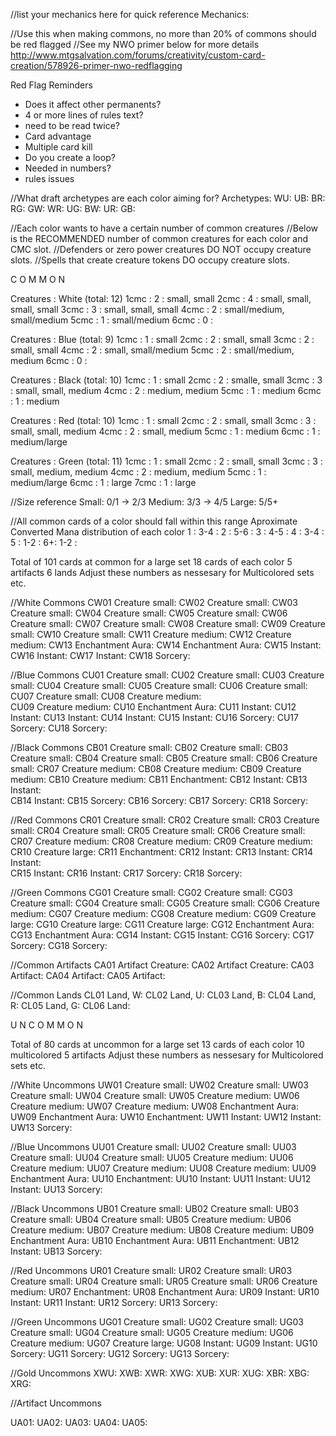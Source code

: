 //list your mechanics here for quick reference
Mechanics:

//Use this when making commons, no more than 20% of commons should be red flagged
//See my NWO primer below for more details
http://www.mtgsalvation.com/forums/creativity/custom-card-creation/578926-primer-nwo-redflagging

Red Flag Reminders
- Does it affect other permanents?
- 4 or more lines of rules text?
- need to be read twice?
- Card advantage
- Multiple card kill
- Do you create a loop?
- Needed in numbers?
- rules issues

//What draft archetypes are each color aiming for?
Archetypes:
WU: 
UB: 
BR: 
RG: 
GW: 
WR: 
UG: 
BW: 
UR: 
GB: 

//Each color wants to have a certain number of common creatures
//Below is the RECOMMENDED number of common creatures for each color and CMC slot.
//Defenders or zero power creatures DO NOT occupy creature slots.
//Spells that create creature tokens DO occupy creature slots.

C O M M O N

Creatures : White (total: 12)
1cmc : 2 : small, small
2cmc : 4 : small, small, small, small
3cmc : 3 : small, small, small
4cmc : 2 : small/medium, small/medium
5cmc : 1 : small/medium
6cmc : 0 :

Creatures : Blue (total: 9)
1cmc : 1 : small
2cmc : 2 : small, small
3cmc : 2 : small, small
4cmc : 2 : small, small/medium
5cmc : 2 : small/medium, medium
6cmc : 0 :

Creatures : Black (total: 10)
1cmc : 1 : small
2cmc : 2 : smalle, small
3cmc : 3 : small, small, medium
4cmc : 2 : medium, medium
5cmc : 1 : medium
6cmc : 1 : medium

Creatures : Red (total: 10)
1cmc : 1 : small
2cmc : 2 : small, small
3cmc : 3 : small, small, medium
4cmc : 2 : small, medium
5cmc : 1 : medium
6cmc : 1 : medium/large

Creatures : Green (total: 11)
1cmc : 1 : small
2cmc : 2 : small, small
3cmc : 3 : small, medium, medium
4cmc : 2 : medium, medium
5cmc : 1 : medium/large
6cmc : 1 : large
7cmc : 1 : large

//Size reference
Small: 0/1 -> 2/3
Medium: 3/3 -> 4/5
Large: 5/5+

//All common cards of a color should fall within this range
Aproximate Converted Mana distribution of each color
1 : 3-4 :
2 : 5-6 :
3 : 4-5 :
4 : 3-4 :
5 : 1-2 :
6+: 1-2 :

Total of 101 cards at common for a large set
18 cards of each color
5 artifacts
6 lands
Adjust these numbers as nessesary for Multicolored sets etc.

//White Commons
CW01 Creature small: 
CW02 Creature small: 
CW03 Creature small: 
CW04 Creature small: 
CW05 Creature small:
CW06 Creature small: 
CW07 Creature small:
CW08 Creature small: 
CW09 Creature small: 
CW10 Creature small: 
CW11 Creature medium: 
CW12 Creature medium: 
CW13 Enchantment Aura: 
CW14 Enchantment Aura: 
CW15 Instant: 
CW16 Instant: 
CW17 Instant: 
CW18 Sorcery: 

//Blue Commons
CU01 Creature small: 
CU02 Creature small: 
CU03 Creature small: 
CU04 Creature small: 
CU05 Creature small: 
CU06 Creature small:
CU07 Creature small: 
CU08 Creature medium:  
CU09 Creature medium: 
CU10 Enchantment Aura:
CU11 Instant:
CU12 Instant: 
CU13 Instant:
CU14 Instant: 
CU15 Instant: 
CU16 Sorcery: 
CU17 Sorcery: 
CU18 Sorcery: 

//Black Commons
CB01 Creature small:
CB02 Creature small:
CB03 Creature small:
CB04 Creature small: 
CB05 Creature small:
CB06 Creature small:
CR07 Creature medium: 
CB08 Creature medium:
CB09 Creature medium: 
CB10 Creature medium: 
CB11 Enchantment:
CB12 Instant:
CB13 Instant:  
CB14 Instant: 
CB15 Sorcery: 
CB16 Sorcery: 
CB17 Sorcery: 
CR18 Sorcery: 

//Red Commons
CR01 Creature small:
CR02 Creature small:
CR03 Creature small:
CR04 Creature small: 
CR05 Creature small:
CR06 Creature small:
CR07 Creature medium: 
CR08 Creature medium:
CR09 Creature medium: 
CR10 Creature large: 
CR11 Enchantment:
CR12 Instant:
CR13 Instant:
CR14 Instant:  
CR15 Instant: 
CR16 Instant: 
CR17 Sorcery: 
CR18 Sorcery: 

//Green Commons
CG01 Creature small:
CG02 Creature small: 
CG03 Creature small: 
CG04 Creature small:
CG05 Creature small: 
CG06 Creature medium:
CG07 Creature medium: 
CG08 Creature medium:
CG09 Creature large:
CG10 Creature large:
CG11 Creature large: 
CG12 Enchantment Aura:
CG13 Enchantment Aura:
CG14 Instant: 
CG15 Instant: 
CG16 Sorcery:
CG17 Sorcery: 
CG18 Sorcery: 

//Common Artifacts
CA01 Artifact Creature:
CA02 Artifact Creature:
CA03 Artifact:
CA04 Artifact:
CA05 Artifact:

//Common Lands
CL01 Land, W:
CL02 Land, U:
CL03 Land, B:
CL04 Land, R:
CL05 Land, G:
CL06 Land:

U N C O M M O N

Total of 80 cards at uncommon for a large set
13 cards of each color
10 multicolored
5 artifacts
Adjust these numbers as nessesary for Multicolored sets etc.

//White Uncommons
UW01 Creature small: 
UW02 Creature small: 
UW03 Creature small:
UW04 Creature small:
UW05 Creature medium:
UW06 Creature medium: 
UW07 Creature medium:
UW08 Enchantment Aura:
UW09 Enchantment Aura:
UW10 Enchantment:
UW11 Instant: 
UW12 Instant: 
UW13 Sorcery:

//Blue Uncommons
UU01 Creature small:
UU02 Creature small: 
UU03 Creature small:
UU04 Creature small:
UU05 Creature medium:
UU06 Creature medium: 
UU07 Creature medium:
UU08 Creature medium:
UU09 Enchantment Aura:
UU10 Enchantment:
UU10 Instant:
UU11 Instant:
UU12 Instant:
UU13 Sorcery:

//Black Uncommons
UB01 Creature small:
UB02 Creature small: 
UB03 Creature small:
UB04 Creature small:
UB05 Creature medium:
UB06 Creature medium: 
UB07 Creature medium:
UB08 Creature medium:
UB09 Enchantment Aura:
UB10 Enchantment Aura:
UB11 Enchantment:
UB12 Instant:
UB13 Sorcery:

//Red Uncommons
UR01 Creature small:
UR02 Creature small: 
UR03 Creature small:
UR04 Creature small:
UR05 Creature small:
UR06 Creature medium:
UR07 Enchantment:
UR08 Enchantment Aura:
UR09 Instant:
UR10 Instant:
UR11 Instant:
UR12 Sorcery:
UR13 Sorcery:

//Green Uncommons
UG01 Creature small:
UG02 Creature small: 
UG03 Creature small:
UG04 Creature small:
UG05 Creature medium:
UG06 Creature medium:
UG07 Creature large:
UG08 Instant:
UG09 Instant:
UG10 Sorcery:
UG11 Sorcery:
UG12 Sorcery:
UG13 Sorcery:

//Gold Uncommons
XWU:
XWB:
XWR:
XWG:
XUB:
XUR:
XUG:
XBR:
XBG:
XRG:

//Artifact Uncommons

UA01:
UA02:
UA03:
UA04:
UA05: